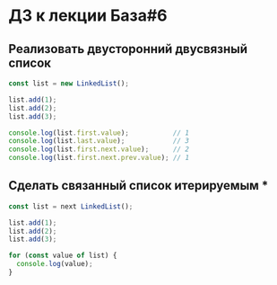 # ДЗ к лекции База#6

## Реализовать двусторонний двусвязный список

```js
const list = new LinkedList();

list.add(1);
list.add(2);
list.add(3);

console.log(list.first.value);           // 1
console.log(list.last.value);            // 3
console.log(list.first.next.value);      // 2
console.log(list.first.next.prev.value); // 1
```

## Сделать связанный список итерируемым *

```js
const list = next LinkedList();

list.add(1);
list.add(2);
list.add(3);

for (const value of list) {
  console.log(value);
}
```
